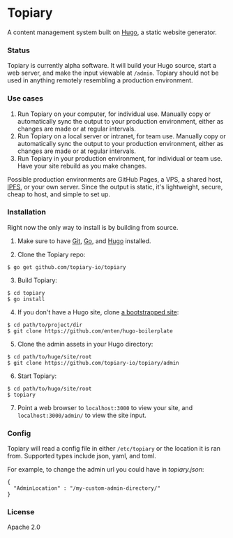 # Topiary

A content management system built on [Hugo](https://github.com/spf13/hugo), a static website generator.

### Status

Topiary is currently alpha software. It will build your Hugo source, start a web server, and make the input viewable at `/admin`. Topiary should not be used in anything remotely resembling a production environment.

### Use cases

1. Run Topiary on your computer, for individual use. Manually copy or automatically sync the output to your production environment, either as changes are made or at regular intervals.
2. Run Topiary on a local server or intranet, for team use. Manually copy or automatically sync the output to your production environment, either as changes are made or at regular intervals.
3. Run Topiary in your production environment, for individual or team use. Have your site rebuild as you make changes.

Possible production environments are GitHub Pages, a VPS, a shared host, [IPFS](https://ipfs.io), or your own server. Since the output is static, it's lightweight, secure, cheap to host, and simple to set up.

### Installation

Right now the only way to install is by building from source.

1. Make sure to have [Git](https://git-scm.com/downloads), [Go](https://golang.org/dl/), and [Hugo](http://gohugo.io/overview/installing/) installed.

2. Clone the Topiary repo:
  ```
  $ go get github.com/topiary-io/topiary
  ```

3. Build Topiary:
  ```
  $ cd topiary
  $ go install
  ```

4. If you don't have a Hugo site, clone [a bootstrapped site](https://github.com/enten/hugo-boilerplate):
  ```
  $ cd path/to/project/dir
  $ git clone https://github.com/enten/hugo-boilerplate
  ```

5. Clone the admin assets in your Hugo directory:
  ```
  $ cd path/to/huge/site/root
  $ git clone https://github.com/topiary-io/topiary/admin
  ```

6. Start Topiary:
  ```
  $ cd path/to/hugo/site/root
  $ topiary
  ```

7. Point a web browser to `localhost:3000` to view your site, and `localhost:3000/admin/` to view the site input.

### Config

Topiary will read a config file in either `/etc/topiary` or the location it is ran from.
Supported types include json, yaml, and toml.

For example, to change the admin url you could have in _topiary.json_:

```
{
  "AdminLocation" : "/my-custom-admin-directory/"
}
```

### License

Apache 2.0
